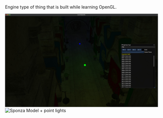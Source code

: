 Engine type of thing that is built while learning OpenGL.

![Sponza Model + point lights](gallery/img.jpeg)
![Sponza Model + point lights](res/textures/awesomeface.png.jpeg)